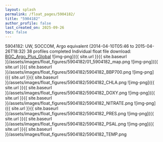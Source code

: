 ```yaml
---
layout: splash
permalink: /float_pages/5904182/
title: "5904182"
author_profile: false
last_created_on: 2025-09-26
toc: false
---
```

 
5904182: UW, SOCCOM, Argo equivalent (2014-04-10T05:46 to 2015-04-26T18:32)
38 profiles completed
Individual float file download: [BGC_Argo_Plus_Global](https://ftp.soest.hawaii.edu/bgc_argo_plus/Individual_Floats/outliers_removed/5904182_Sprof_processed.nc)
![img-png]({{ site.url }}{{ site.baseurl }}/assets/images/float_figures/5904182/01_5904182_map.png
![img-png]({{ site.url }}{{ site.baseurl }}/assets/images/float_figures/5904182/5904182_BBP700.png
![img-png]({{ site.url }}{{ site.baseurl }}/assets/images/float_figures/5904182/5904182_CHLA.png
![img-png]({{ site.url }}{{ site.baseurl }}/assets/images/float_figures/5904182/5904182_DOXY.png
![img-png]({{ site.url }}{{ site.baseurl }}/assets/images/float_figures/5904182/5904182_NITRATE.png
![img-png]({{ site.url }}{{ site.baseurl }}/assets/images/float_figures/5904182/5904182_PRES.png
![img-png]({{ site.url }}{{ site.baseurl }}/assets/images/float_figures/5904182/5904182_PSAL.png
![img-png]({{ site.url }}{{ site.baseurl }}/assets/images/float_figures/5904182/5904182_TEMP.png
